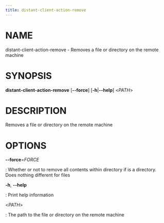```yaml
---
title: distant-client-action-remove
---
```


# NAME

distant-client-action-remove - Removes a file or directory on the remote
machine

# SYNOPSIS

**distant-client-action-remove** \[**\--force**\]
\[**-h**\|**\--help**\] \<*PATH*\>

# DESCRIPTION

Removes a file or directory on the remote machine

# OPTIONS

**\--force**=*FORCE*

:   Whether or not to remove all contents within directory if is a
    directory. Does nothing different for files

**-h**, **\--help**

:   Print help information

\<*PATH*\>

:   The path to the file or directory on the remote machine
